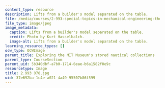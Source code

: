 ```yaml
---
content_type: resource
description: Lifts from a builder's model separated on the table.
file: /media/courses/2-993-special-topics-in-mechanical-engineering-the-art-and-science-of-boat-design-january-iap-2007/37e692ba1c4ea0214a4995507b86f599_2993078.jpg
file_type: image/jpeg
image_metadata:
  caption: Lifts from a builder's model separated on the table.
  credit: Photo by Kurt Hasselbalch.
  image-alt: Lifts from a builder's model separated on the table.
learning_resource_types: []
ocw_type: OCWImage
parent_title: Exploring the MIT Museum's stored nautical collections
parent_type: CourseSection
parent_uid: 5b340dbf-a7b0-1714-6eae-b6a1582f0e9c
resourcetype: Image
title: 2.993 078.jpg
uid: 37e692ba-1c4e-a021-4a49-95507b86f599
---
```

